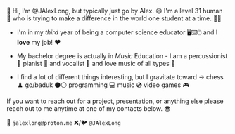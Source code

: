 👋 Hi, I’m @JAlexLong, but typically just go by Alex. 😄 I'm a level 31 human 🤵 who is trying to make a difference in the world one student at a time. 👨‍🏫

- I'm in my *third* year of being a computer science educator 🖥️⌨️🖱️ and I **love** my job! ❤️

- My bachelor degree is actually in *Music* Education - I am a percussionist 🥁 pianist 🎹 and vocalist 🎤 and love music of all types 🎷

- I find a lot of different things interesting, but I gravitate toward -> chess ♟️ go/baduk ⚫⚪ programming 💻 music 💿 video games 🎮

If you want to reach out for a project, presentation, or anything else please reach out to me anytime at one of my contacts below. 😎

📧 `jalexlong@proton.me`
❌/🐦 `@JAlexLong`
